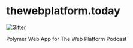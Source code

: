 thewebplatform.today
====================

[![Gitter](https://badges.gitter.im/Join%20Chat.svg)](https://gitter.im/thewebplatform/thewebplatform.today?utm_source=badge&utm_medium=badge&utm_campaign=pr-badge&utm_content=badge)

Polymer Web App for The Web Platform Podcast 

